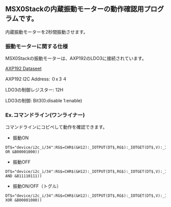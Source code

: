## MSX0Stackの内蔵振動モーターの動作確認用プログラムです。

内蔵振動モーターを2秒間振動させます。

### 振動モーターに関する仕様
MSX0Stackの振動モーターは、AXP192のLDO3に接続されています。

[AXP192 Dataseet](https://github.com/m5stack/M5-Schematic/blob/master/Core/AXP192%20Datasheet_v1.1_en_draft_2211.pdf)



AXP192 I2C Address: ０x３４

LDO3の制御レジスター: 12H

LDO3の制御: Bit3(0:disable 1:enable)


### Ex.コマンドライン(ワンライナー)
コマンドラインにコピペして動作を確認できます。
- 振動ON
```
DT$="device/i2c_i/34":RG$=CHR$(&H12):_IOTPUT(DT$,RG$):_IOTGET(DT$,V):_IOTPUT(DT$,RG$+CHR$(V OR &B00001000))
```

- 振動OFF
```
DT$="device/i2c_i/34":RG$=CHR$(&H12):_IOTPUT(DT$,RG$):_IOTGET(DT$,V):_IOTPUT(DT$,RG$+CHR$(V AND &B11110111))
```

- 振動ON/OFF（トグル）
```
DT$="device/i2c_i/34":RG$=CHR$(&H12):_IOTPUT(DT$,RG$):_IOTGET(DT$,V):_IOTPUT(DT$,RG$+CHR$(V XOR &B00001000))
```
